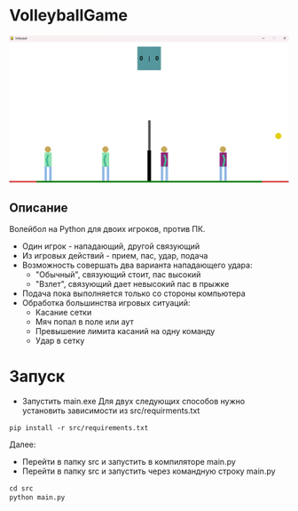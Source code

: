 # VolleyballGame

![Логотип](images/screenshot.png)

## Описание
Волейбол на Python для двоих игроков, против ПК.
- Один игрок - нападающий, другой связующий
- Из игровых действий - прием, пас, удар, подача
- Возможность совершать два варианта нападающего удара:
    - "Обычный", связующий стоит, пас высокий
    - "Взлет", связующий дает невысокий пас в прыжке
- Подача пока выполняется только со стороны компьютера
- Обработка большинства игровых ситуаций:
    - Касание сетки
    - Мяч попал в поле или аут
    - Превышение лимита касаний на одну команду
    - Удар в сетку

# Запуск
- Запустить main.exe
Для двух следующих способов нужно установить зависимости из src/requirments.txt

```
pip install -r src/requirements.txt
```

Далее:
- Перейти в папку src и запустить в компиляторе main.py
- Перейти в папку src и запустить через командную строку main.py

```
cd src
python main.py
```